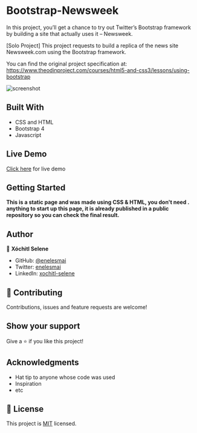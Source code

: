 # Bootstrap-Newsweek
In this project, you’ll get a chance to try out Twitter’s Bootstrap framework by building a site that actually uses it – Newsweek.

[Solo Project]
This project requests to build a replica of the news site Newsweek.com using the Bootstrap framework.

You can find the original project specification at: https://www.theodinproject.com/courses/html5-and-css3/lessons/using-bootstrap


![screenshot](https://user-images.githubusercontent.com/5160907/74757390-8bc96080-523b-11ea-998e-03a0dc142638.png)

## Built With

- CSS and HTML
- Bootstrap 4
- Javascript

## Live Demo

[Click here](https://raw.githack.com/enelesmai/Bootstrap-Newsweek/feature/index.html) for live demo


## Getting Started

**This is a static page and was made using  CSS & HTML, you don't need .**
**anything to start up this page, it is already published in a public repository so you can check the final result.**


## Author

👤 **Xóchitl Selene**

- GitHub: [@enelesmai](https://github.com/enelesmai)
- Twitter: [enelesmai](https://twitter.com/enelesmai)
- LinkedIn: [xochitl-selene](https://www.linkedin.com/in/xochitlselene/)


## 🤝 Contributing

Contributions, issues and feature requests are welcome!


## Show your support

Give a ⭐️ if you like this project!

## Acknowledgments

* Hat tip to anyone whose code was used
* Inspiration
* etc


## 📝 License

This project is [MIT](lic.url) licensed.